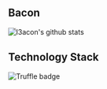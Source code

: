 ## Bacon  
![์I3acon's github stats](https://github-readme-stats.vercel.app/api?username=I3acon)
<br/>
## Technology Stack
![Truffle badge](https://img.shields.io/endpoint?color=gray&url=https%3A%2F%2Fbadge-endpoint.vercel.app%2Fapi%2Ftruffle)

